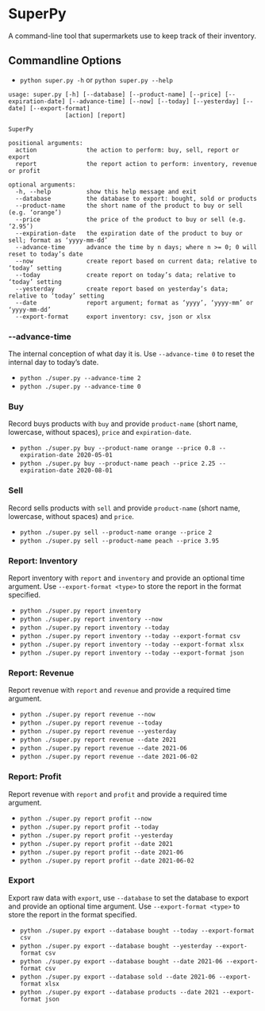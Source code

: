 # SuperPy

A command-line tool that supermarkets use to keep track of their inventory.

## Commandline Options

-   `python super.py -h` or `python super.py --help`

```
usage: super.py [-h] [--database] [--product-name] [--price] [--expiration-date] [--advance-time] [--now] [--today] [--yesterday] [--date] [--export-format]
                [action] [report]

SuperPy

positional arguments:
  action              the action to perform: buy, sell, report or export
  report              the report action to perform: inventory, revenue or profit

optional arguments:
  -h, --help          show this help message and exit
  --database          the database to export: bought, sold or products
  --product-name      the short name of the product to buy or sell (e.g. ‘orange’)
  --price             the price of the product to buy or sell (e.g. ‘2.95’)
  --expiration-date   the expiration date of the product to buy or sell; format as ‘yyyy-mm-dd’
  --advance-time      advance the time by n days; where n >= 0; 0 will reset to today’s date
  --now               create report based on current data; relative to ‘today’ setting
  --today             create report on today’s data; relative to ‘today’ setting
  --yesterday         create report based on yesterday’s data; relative to ‘today’ setting
  --date              report argument; format as ‘yyyy’, ‘yyyy-mm’ or ‘yyyy-mm-dd’
  --export-format     export inventory: csv, json or xlsx
```

### --advance-time

The internal conception of what day it is. Use `--advance-time 0` to reset the internal day to today’s date.

-   `python ./super.py --advance-time 2`
-   `python ./super.py --advance-time 0`

### Buy

Record buys products with `buy` and provide `product-name` (short name, lowercase, without spaces), `price` and `expiration-date`.

-   `python ./super.py buy --product-name orange --price 0.8 --expiration-date 2020-05-01`
-   `python ./super.py buy --product-name peach --price 2.25 --expiration-date 2020-08-01`

### Sell

Record sells products with `sell` and provide `product-name` (short name, lowercase, without spaces) and `price`.

-   `python ./super.py sell --product-name orange --price 2`
-   `python ./super.py sell --product-name peach --price 3.95`

### Report: Inventory

Report inventory with `report` and `inventory` and provide an optional time argument.
Use `--export-format <type>` to store the report in the format specified.

-   `python ./super.py report inventory`
-   `python ./super.py report inventory --now`
-   `python ./super.py report inventory --today`
-   `python ./super.py report inventory --today --export-format csv`
-   `python ./super.py report inventory --today --export-format xlsx`
-   `python ./super.py report inventory --today --export-format json`

### Report: Revenue

Report revenue with `report` and `revenue` and provide a required time argument.

-   `python ./super.py report revenue --now`
-   `python ./super.py report revenue --today`
-   `python ./super.py report revenue --yesterday`
-   `python ./super.py report revenue --date 2021`
-   `python ./super.py report revenue --date 2021-06`
-   `python ./super.py report revenue --date 2021-06-02`

### Report: Profit

Report revenue with `report` and `profit` and provide a required time argument.

-   `python ./super.py report profit --now`
-   `python ./super.py report profit --today`
-   `python ./super.py report profit --yesterday`
-   `python ./super.py report profit --date 2021`
-   `python ./super.py report profit --date 2021-06`
-   `python ./super.py report profit --date 2021-06-02`

### Export

Export raw data with `export`, use `--database` to set the database to export and provide an optional time argument.
Use `--export-format <type>` to store the report in the format specified.

-   `python ./super.py export --database bought --today --export-format csv`
-   `python ./super.py export --database bought --yesterday --export-format csv`
-   `python ./super.py export --database bought --date 2021-06 --export-format csv`
-   `python ./super.py export --database sold --date 2021-06 --export-format xlsx`
-   `python ./super.py export --database products --date 2021 --export-format json`
